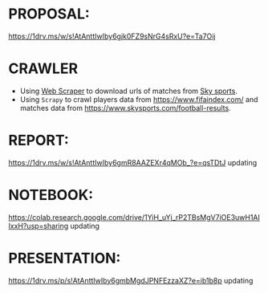 # PROPOSAL:
https://1drv.ms/w/s!AtAnttIwIby6gjk0FZ9sNrG4sRxU?e=Ta7Oij

# CRAWLER
- Using [Web Scraper](https://webscraper.io/) to download urls of matches from [Sky sports](https://www.skysports.com/).
- Using `Scrapy` to crawl players data from https://www.fifaindex.com/ and matches data from https://www.skysports.com/football-results.
 
# REPORT: 
https://1drv.ms/w/s!AtAnttIwIby6gmR8AAZEXr4qMOb_?e=qsTDtJ updating

# NOTEBOOK: 
https://colab.research.google.com/drive/1YiH_uYj_rP2TBsMgV7iOE3uwH1AIIxxH?usp=sharing updating

# PRESENTATION:
https://1drv.ms/p/s!AtAnttIwIby6gmbMgdJPNFEzzaXZ?e=ib1b8p updating
